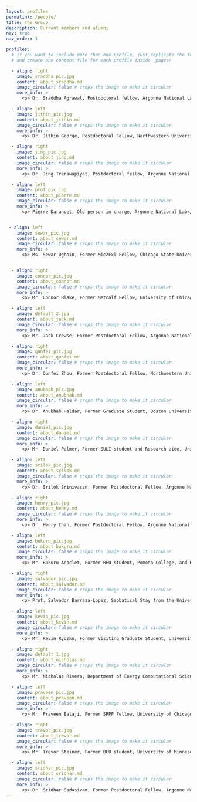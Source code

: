 ```yaml
---
layout: profiles
permalink: /people/
title: The Group
description: Current members and alumni
nav: true
nav_order: 1

profiles:
  # if you want to include more than one profile, just replicate the following block
  # and create one content file for each profile inside _pages/

  - align: right
    image: sraddha_pic.jpg
    content: about_sraddha.md
    image_circular: false # crops the image to make it circular
    more_info: >
      <p> Dr. Sraddha Agrawal, Postdoctoral fellow, Argonne National Lab</p>

  - align: left
    image: jithin_pic.jpg
    content: about_jithin.md
    image_circular: false # crops the image to make it circular
    more_info: >
      <p> Dr. Jithin George, Postdoctoral Fellow, Northwestern University</p>

  - align: right
    image: jing_pic.jpg
    content: about_jing.md
    image_circular: false # crops the image to make it circular
    more_info: >
      <p> Dr. Jing Trerawapiyat, Postdoctoral fellow, Argonne National Lab</p>

  - align: left
    image: prof_pic.jpg
    content: about_pierre.md
    image_circular: false # crops the image to make it circular
    more_info: >
      <p> Pierre Darancet, Old person in charge, Argonne National Lab</p>


 - align: left
    image: sewar_pic.jpg
    content: about_sewar.md
    image_circular: false # crops the image to make it circular
    more_info: >
      <p> Ms. Sewar Dghain, Former Mic2Exl Fellow, Chicago State University</p>


  - align: right
    image: connor_pic.jpg
    content: about_connor.md
    image_circular: false # crops the image to make it circular
    more_info: >
      <p> Mr. Connor Blake, Former Metcalf Fellow, University of Chicago</p>

  - align: left
    image: default_2.jpg
    content: about_jack.md
    image_circular: false # crops the image to make it circular
    more_info: >
      <p> Mr. Jack Crewse, Former Postdoctoral Fellow, Argonne National Lab</p>

  - align: right
    image: qunfei_pic.jpg
    content: about_qunfei.md
    image_circular: false # crops the image to make it circular
    more_info: >
      <p> Dr. Qunfei Zhou, Former Postdoctoral Fellow, Northwestern University</p>

  - align: left
    image: anubhab_pic.jpg
    content: about_anubhab.md
    image_circular: false # crops the image to make it circular
    more_info: >
      <p> Dr. Anubhab Haldar, Former Graduate Student, Boston University</p>

  - align: right
    image: daniel_pic.jpg
    content: about_daniel.md
    image_circular: false # crops the image to make it circular
    more_info: >
      <p> Mr. Daniel Palmer, Former SULI student and Research aide, University of Notre Dame</p>

  - align: left
    image: srilok_pic.jpg
    content: about_srilok.md
    image_circular: false # crops the image to make it circular
    more_info: >
      <p> Dr. Srilok Srinivasan, Former Postdoctoral Fellow, Argonne National Lab</p>

  - align: right
    image: henry_pic.jpg
    content: about_henry.md
    image_circular: false # crops the image to make it circular
    more_info: >
      <p> Dr. Henry Chan, Former Postdoctoral Fellow, Argonne National Lab</p>

  - align: left
    image: bukuru_pic.jpg
    content: about_bukuru.md
    image_circular: false # crops the image to make it circular
    more_info: >
      <p> Mr. Bukuru Anaclet, Former REU student, Pomona College, and REU+ fellow, Northwestern University</p>

  - align: right
    image: salvador_pic.jpg
    content: about_salvador.md
    image_circular: false # crops the image to make it circular
    more_info: >
      <p> Prof. Salvador Barraza-Lopez, Sabbatical Stay from the University of Arkansas</p>

  - align: left
    image: kevin_pic.jpg
    content: about_kevin.md
    image_circular: false # crops the image to make it circular
    more_info: >
      <p> Mr. Kevin Ryczko, Former Visiting Graduate Student, University of Ottawa</p>

  - align: right
    image: default_1.jpg
    content: about_nicholas.md
    image_circular: false # crops the image to make it circular
    more_info: >
      <p> Mr. Nicholas Rivera, Department of Energy Computational Science Graduate Fellowship Practicum, Massachusetts Institute of Technology </p>

  - align: left
    image: praveen_pic.jpg
    content: about_praveen.md
    image_circular: false # crops the image to make it circular
    more_info: >
      <p> Mr. Praveen Balaji, Former SRPP Fellow, University of Chicago</p>

  - align: right
    image: trevor_pic.jpg
    content: about_trevor.md
    image_circular: false # crops the image to make it circular
    more_info: >
      <p> Mr. Trevor Steiner, Former REU student, University of Minnesota </p>

  - align: left
    image: sridhar_pic.jpg
    content: about_sridhar.md
    image_circular: false # crops the image to make it circular
    more_info: >
      <p> Dr. Sridhar Sadasivam, Former Postdoctoral Fellow, Argonne National Lab</p>
---
```

